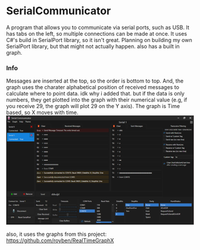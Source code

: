 # SerialCommunicator
A program that allows you to communicate via serial ports, such as USB. It has tabs on the left, 
so multiple connections can be made at once. It uses C#'s build in SerialPort library, so it isn't great. 
Planning on building my own SerialPort library, but that might not actually happen. also has a built in graph.
### Info
Messages are inserted at the top, so the order is bottom to top. 
And, the graph uses the charater alphabetical position of received messages to calculate where to point data. idk why i added that. but if the data is only numbers, they get plotted into the graph with their numerical value (e.g, if you receive 29, the graph will plot 29 on the Y axis). The graph is Time based, so X moves with time. 
![](eee.png)

also, it uses the graphs from this project: https://github.com/royben/RealTimeGraphX
